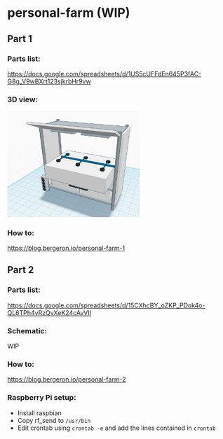 # personal-farm (WIP)

## Part 1

### Parts list:

https://docs.google.com/spreadsheets/d/1US5cUFFdEn645P3fAC-G8g_V9wBXrt123sjkrbHr9vw

### 3D view:

<img src="https://github.com/berpj/personal-farm/blob/master/3d.png" width="60%">

### How to:

https://blog.bergeron.io/personal-farm-1

## Part 2

### Parts list:

https://docs.google.com/spreadsheets/d/15CXhcBY_oZKP_PDok4o-QL6TPh4yRzQvXeK24cAvVII

### Schematic:

WIP

### How to:

https://blog.bergeron.io/personal-farm-2

### Raspberry Pi setup:

- Install raspbian
- Copy rf_send to `/usr/bin`
- Edit crontab using `crontab -e` and add the lines contained in `crontab`
